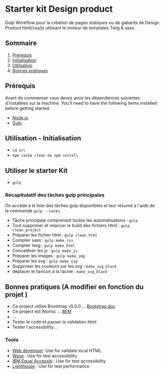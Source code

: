 # Starter kit Design product
  
Gulp Workflow pour la création de pages statiques ou de gabarits de Design Product html/css/js utilisant le moteur de templates Twig & sass.


## Sommaire
1. [Prérequis](#requirements)
2. [Initialisation](#setting-up-workflow)
3. [Utilisation](#ui-workflow)
5. [Bonnes pratiques](#good-practices)



<a name="requirements"></a>
## Prérequis
Avant de commencer vous devez avoir les dépendences suivantes d'installées sur la machine.
You'll need to have the following items installed before getting started.

  * [Node.js](https://nodejs.org/en/download/).
  * [Gulp](https://gulpjs.com/docs/en/getting-started/quick-start/)


<a name="setting-up-workflow"></a>
## Utilisation - Initialisation

* `cd src`
* `npm cache clean && npm install`



<a name="ui-workflow"></a>
## Utiliser le starter Kit

* `gulp`


### Récapitulatif des tâches gulp principales

On accède à la liste des tâches gulp disponibles et leur résumé à l'aide de la commande `gulp --tasks`.

  * Tâche principale comprenant toutes les automatisations   :   `gulp`
  * Tout supprimer et relancer le build des fichiers Html   :   `gulp clean_project`
  * Préparer les fichier html     :   `gulp clean_html`
  * Compiler sass     :   `gulp make_css`
  * Compiler twig     :   `gulp make_html`
  * Concaténer les js :   `gulp make_js`
  * Préparer les images :   `gulp make_img`
  * Préparer les svg :   `gulp make_svg`
  * Supprimer les couleurs sur les svg :   `make_svg_black`
  * déplacer le favicon à la racine :   `make_svg_black`






<a name="good-practices"></a>
## Bonnes pratiques (A modifier en fonction du projet )
* Ce project utilise Bootstrap v5.0.0 ... [Bootstrap doc](https://getbootstrap.com/)
* Ce project est Atomic ... [BEM](http://getbem.com/introduction/)
* ...
* Tester le code et passer la validation html
* Tester l'accessibility...

### Tools

* [Web developer](https://chrome.google.com/webstore/detail/web-developer/bfbameneiokkgbdmiekhjnmfkcnldhhm?hl=fr): Use for validate local HTML.
* [Wave](https://chrome.google.com/webstore/detail/wave-evaluation-tool/jbbplnpkjmmeebjpijfedlgcdilocofh) : Use for test accessibility
* [IBM Equal Accessib](https://chrome.google.com/webstore/detail/ibm-equal-access-accessib/lkcagbfjnkomcinoddgooolagloogehp) : Use for test accessibility
* [Lighthouse](https://chrome.google.com/webstore/detail/lighthouse/blipmdconlkpinefehnmjammfjpmpbjk?hl=fr) : Use for test performance